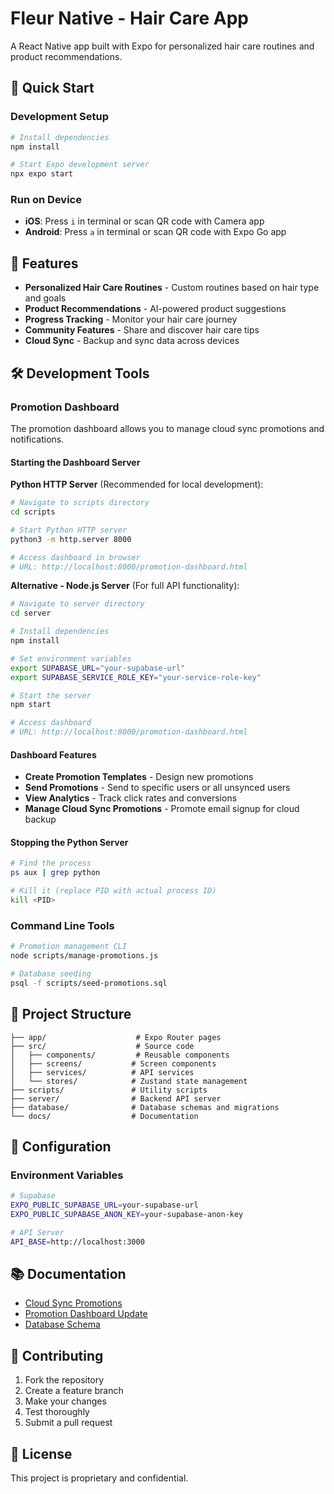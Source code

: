 # Fleur Native - Hair Care App

A React Native app built with Expo for personalized hair care routines and product recommendations.

## 🚀 Quick Start

### Development Setup
```bash
# Install dependencies
npm install

# Start Expo development server
npx expo start
```

### Run on Device
- **iOS**: Press `i` in terminal or scan QR code with Camera app
- **Android**: Press `a` in terminal or scan QR code with Expo Go app

## 📱 Features

- **Personalized Hair Care Routines** - Custom routines based on hair type and goals
- **Product Recommendations** - AI-powered product suggestions
- **Progress Tracking** - Monitor your hair care journey
- **Community Features** - Share and discover hair care tips
- **Cloud Sync** - Backup and sync data across devices

## 🛠️ Development Tools

### Promotion Dashboard

The promotion dashboard allows you to manage cloud sync promotions and notifications.

#### Starting the Dashboard Server

**Python HTTP Server** (Recommended for local development):
```bash
# Navigate to scripts directory
cd scripts

# Start Python HTTP server
python3 -m http.server 8000

# Access dashboard in browser
# URL: http://localhost:8000/promotion-dashboard.html
```

**Alternative - Node.js Server** (For full API functionality):
```bash
# Navigate to server directory
cd server

# Install dependencies
npm install

# Set environment variables
export SUPABASE_URL="your-supabase-url"
export SUPABASE_SERVICE_ROLE_KEY="your-service-role-key"

# Start the server
npm start

# Access dashboard
# URL: http://localhost:8000/promotion-dashboard.html
```

#### Dashboard Features
- **Create Promotion Templates** - Design new promotions
- **Send Promotions** - Send to specific users or all unsynced users
- **View Analytics** - Track click rates and conversions
- **Manage Cloud Sync Promotions** - Promote email signup for cloud backup

#### Stopping the Python Server
```bash
# Find the process
ps aux | grep python

# Kill it (replace PID with actual process ID)
kill <PID>
```

### Command Line Tools

```bash
# Promotion management CLI
node scripts/manage-promotions.js

# Database seeding
psql -f scripts/seed-promotions.sql
```

## 📁 Project Structure

```
├── app/                    # Expo Router pages
├── src/                    # Source code
│   ├── components/         # Reusable components
│   ├── screens/           # Screen components
│   ├── services/          # API services
│   └── stores/            # Zustand state management
├── scripts/               # Utility scripts
├── server/                # Backend API server
├── database/              # Database schemas and migrations
└── docs/                  # Documentation
```

## 🔧 Configuration

### Environment Variables
```bash
# Supabase
EXPO_PUBLIC_SUPABASE_URL=your-supabase-url
EXPO_PUBLIC_SUPABASE_ANON_KEY=your-supabase-anon-key

# API Server
API_BASE=http://localhost:3000
```

## 📚 Documentation

- [Cloud Sync Promotions](docs/CLOUD_SYNC_PROMOTIONS.md)
- [Promotion Dashboard Update](docs/PROMOTION_DASHBOARD_UPDATE.md)
- [Database Schema](database/README.md)

## 🤝 Contributing

1. Fork the repository
2. Create a feature branch
3. Make your changes
4. Test thoroughly
5. Submit a pull request

## 📄 License

This project is proprietary and confidential.
